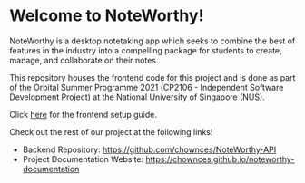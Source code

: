 # Welcome to NoteWorthy!

NoteWorthy is a desktop notetaking app which seeks to combine the best of features in the industry into a compelling package for students to create, manage, and collaborate on their notes.

This repository houses the frontend code for this project and is done as part of the Orbital Summer Programme 2021 (CP2106 - Independent Software Development Project) at the National University of Singapore (NUS).

Click [here](https://chownces.github.io/noteworthy-documentation/getting-started/frontendsetup) for the frontend setup guide.

Check out the rest of our project at the following links!
- Backend Repository: https://github.com/chownces/NoteWorthy-API
- Project Documentation Website: https://chownces.github.io/noteworthy-documentation

